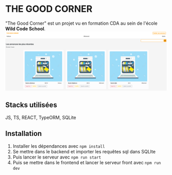 # THE GOOD CORNER

"The Good Corner" est un projet vu en formation CDA au sein de l'école **Wild Code School**.
![alt text](image.png)

## Stacks utilisées  

JS, TS, REACT, TypeORM, SQLite

## Installation

1. Installer les dépendances avec ```npm install```
2. Se mettre dans le backend et importer les requêtes sql dans SQLIte
3. Puis lancer le serveur avec ```npm run start```
4. Puis se mettre dans le frontend et lancer le serveur front avec ```npm run dev```